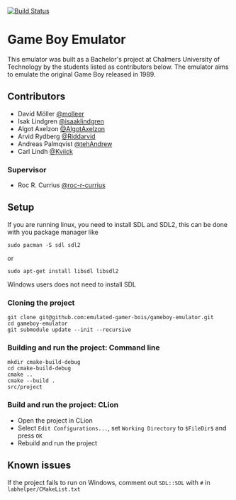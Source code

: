 [![Build Status](https://www.travis-ci.com/emulated-gamer-bois/gameboy-emulator.svg?branch=dev)](https://www.travis-ci.com/emulated-gamer-bois/gameboy-emulator)

# Game Boy Emulator

This emulator was built as a Bachelor's project at Chalmers University of Technology by the students listed as contributors below. The emulator aims to emulate the original Game Boy released in 1989.

## Contributors

- David Möller  [@molleer](https://github.com/molleer)
- Isak Lindgren [@isaaklindgren](https://github.com/isaaklindgren)
- Algot Axelzon [@AlgotAxelzon](https://github.com/isaaklindgren)
- Arvid Rydberg [@Riddarvid](https://github.com/Riddarvid)
- Andreas Palmqvist [@tehAndrew](https://github.com/tehAndrew)
- Carl Lindh [@Kviick](https://github.com/Kviick)

### Supervisor

- Roc R. Currius [@roc-r-currius](https://github.com/roc-r-currius)

## Setup

If you are running linux, you need to install SDL and SDL2, this can be done with you package manager like

```
sudo pacman -S sdl sdl2
```
or
```
sudo apt-get install libsdl libsdl2
```

Windows users does not need to install SDL

### Cloning the project

```
git clone git@github.com:emulated-gamer-bois/gameboy-emulator.git
cd gameboy-emulator
git submodule update --init --recursive
```
### Building and run the project: Command line

```
mkdir cmake-build-debug
cd cmake-build-debug
cmake ..
cmake --build .
src/project
```

### Build and run the project: CLion

- Open the project in CLion
- Select `Edit Configurations...`, set `Working Directory` to `$FileDir$` and press `OK`
- Rebuild and run the project

## Known issues
If the project fails to run on Windows, comment out `SDL::SDL` with `#` in `labhelper/CMakeList.txt`
